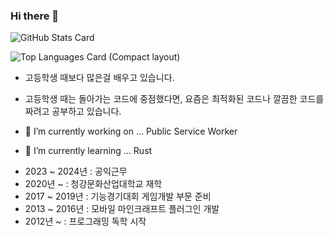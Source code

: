 ### Hi there 👋



![GitHub Stats Card](https://github-readme-stats.vercel.app/api?username=Asyunelus&count_private=true&theme=dark)  
  
    
![Top Languages Card (Compact layout)](https://github-readme-stats.vercel.app/api/top-langs/?username=Asyunelus&layout=compact&count_private=true&theme=dark)

- 고등학생 때보다 많은걸 배우고 있습니다.
- 고등학생 때는 돌아가는 코드에 중점했다면, 요즘은 최적화된 코드나 깔끔한 코드를 짜려고 공부하고 있습니다.

- 🔭 I’m currently working on ... Public Service Worker
- 🌱 I’m currently learning ... Rust
<!-- 👯 I’m looking to collaborate on ...-->
<!-- 🤔 I’m looking for help with ... -->
<!-- 💬 Ask me about ... -->
<!-- 📫 How to reach me: ...-->
<!--- 😄 Pronouns: ...-->
<!-- ⚡ Fun fact: ...-->


- 2023 ~ 2024년 : 공익근무
- 2020년 ~ : 청강문화산업대학교 재학
- 2017 ~ 2019년 : 기능경기대회 게임개발 부문 준비
- 2013 ~ 2016년 : 모바일 마인크래프트 플러그인 개발
- 2012년 ~ : 프로그래밍 독학 시작
